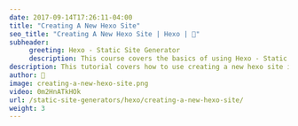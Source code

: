 ```yaml
---
date: 2017-09-14T17:26:11-04:00
title: "Creating A New Hexo Site"
seo_title: "Creating A New Hexo Site | Hexo | 🦒"
subheader:
     greeting: Hexo - Static Site Generator
     description: This course covers the basics of using Hexo - Static Site Generator. Work your way through the articles and we'll teach you everything you need to know to create a professional and scalable website or blog!
description: This tutorial covers how to use creating a new hexo site in Hexo -  Static Site Generator.
author: 🦒
image: creating-a-new-hexo-site.png
video: 0m2HnATkHOk
url: /static-site-generators/hexo/creating-a-new-hexo-site/
weight: 3
---
```

